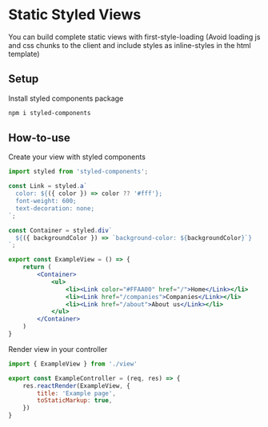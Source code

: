 # Static Styled Views

You can build complete static views with first-style-loading (Avoid loading js and css chunks to the client and include styles as inline-styles in the html template)

## Setup

Install styled components package

```bash
npm i styled-components
```

## How-to-use

Create your view with styled components

```jsx
import styled from 'styled-components';

const Link = styled.a`
  color: ${({ color }) => color ?? '#fff'};
  font-weight: 600;
  text-decoration: none;
`;

const Container = styled.div`
  ${({ backgroundColor }) => `background-color: ${backgroundColor}`}
`;

export const ExampleView = () => {
    return (
        <Container>
            <ul>
                <li><Link color="#FFAA00" href="/">Home</Link></li>
                <li><Link href="/companies">Companies</Link></li>
                <li><Link href="/about">About us</Link></li>
            </ul>
        </Container>
    )
}

```
Render view in your controller
```jsx
import { ExampleView } from './view'

export const ExampleController = (req, res) => {
    res.reactRender(ExampleView, {
        title: 'Example page',
        toStaticMarkup: true,
    })
}
```